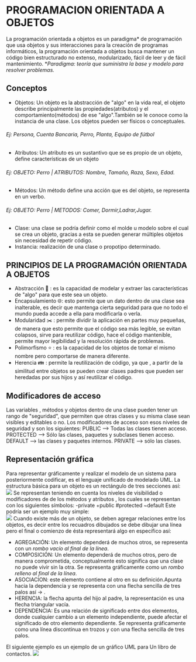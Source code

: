 # PROGRAMACION ORIENTADA A OBJETOS
La programación orientada a objetos es un paradigma* de programación que usa objetos y sus interacciones para la creación de programas informáticos, la programación orientada a objetos busca mantener un código bien estructurado no extenso, modularizado, fácil de leer y de fácil mantenimiento.
**Paradigma: teoría que suministra la base y modelo para resolver problemas.*
## Conceptos 
- Objetos: Un objeto es la abstracción de "algo" en la vida real, el objeto describe principalmente las propiedades(atributos) y el comportamiento(métodos) de ese "algo".También se le conoce como la instancia de una clase.
Los objetos pueden ser físicos o conceptuales.
###### Ej: Persona, Cuenta Bancaria, Perro, Planta, Equipo de fútbol
- Atributos: Un atributo es un sustantivo que se es propio de un objeto, define características de un objeto
###### Ej: OBJETO: Perro | ATRIBUTOS: Nombre, Tamaño, Raza, Sexo, Edad.
- Métodos: Un método define una acción que es del objeto, se representa en un verbo. 
###### Ej: OBJETO: Perro | METODOS: Comer, Dormir,Ladrar,Jugar.

- Clase: una clase se podría definir como el molde u modelo sobre el cual se crea un objeto, gracias a esta se pueden generar múltiples objetos sin necesidad de repetir código.
- Instancia: realización de una clase o propotipo determinado. 

## PRINCIPIOS DE LA PROGRAMACIÓN ORIENTADA A OBJETOS
- Abstracción 👀 : es la capacidad de modelar y extraer las características de "algo" para que este sea un objeto. 
- Encapsulamiento 🌐: esto permite que un dato dentro de una clase sea inalterable, es decir que mantenga cierta seguridad para que no todo el mundo pueda accede a ella para modificarla o verla.
- Modularidad ✂️ : permite dividir la aplicación en partes muy pequeñas, de manera que esto permite que el código sea más legible, se evitan colapsos, sirve para reutilizar código, hace el código mantenible, permite mayor legibilidad y la resolución rápida de problemas.
- Polimorfismo ⭐️ : es la capacidad de los objetos de tomar el mismo nombre pero comportarse de manera diferente.
- Herencia 👪 : permite la reutilización de código, ya que , a partir de la similitud entre objetos se pueden crear clases padres que pueden ser heredadas por sus hijos y así reutilizar el código. 

## Modificadores de acceso
Las variables , métodos y objetos dentro de una clase pueden tener un rango de "seguridad", que permiten que otras clases y su misma clase sean visibles y editables o no. Los modificadores de acceso son esos niveles de seguridad y son los siguientes:
PUBLIC --> Todas las clases tienen acceso.
PROTECTED --> Sólo las clases, paquetes y subclases tienen acceso.
DEFAULT --> las clases y paquetes internos.
PRIVATE --> sólo las clases.

## Representación gráfica
Para representar gráficamente y realizar el modelo de un sistema para posteriormente codificar, es el lenguaje unificado de modelado UML.
La estructura básica para un objeto es un rectángulo de tres secciones así:<br>
![](https://github.com/innacroft/Teoria_temas/blob/master/images/uml1.png)
Se representan teniendo en cuenta los niveles de visibilidad o modificadores de  de los métodos y atributos , los cuales se representan con los siguientes símbolos:
-private
+public
#protected
~default
Este podría ser un ejemplo muy simple: <br>
![](https://github.com/innacroft/Teoria_temas/blob/master/images/uml2.PNG)
Cuando existe más de un objeto, se deben agregar relaciones entre los objetos, es decir entre los recuadros dibujados se debe dibujar una línea pero el final o comienzo de ésta representará algo en específico así:
- AGREGACIÓN: Un elemento dependerá de muchos otros, se representa con un *rombo vacío al final de la línea*.
- COMPOSICIÓN: Un elemento dependerá de muchos otros, pero de manera comprometida, conceptualmente esto significa que una clase no puede vivir sin la otra. Se representa gráficamente como un *rombo relleno al final de la línea*.
- ASOCIACION: este elemento contiene al otro en su definición.Apunta hacia la dependencia y se representa con una flecha sencilla de tres palos así -> .
- HERENCIA: la flecha apunta del hijo al padre, la representación es una flecha triangular vacía.
- DEPENDENCIA: Es una relación de significado entre dos elementos, donde cualquier cambio a un elemento independiente, puede afectar el significado de otro elemento dependiente. Se representa gráficamente como una línea discontinua en trozos y con una flecha sencilla de tres palos.


El siguiente ejemplo es  un ejemplo de un gráfico UML para Un libro de contactos. 
![](https://github.com/innacroft/Teoria_temas/blob/master/images/uml2.gif)




